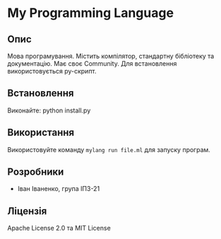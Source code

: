 # My Programming Language

## Опис
Мова програмування. Містить компілятор, стандартну бібліотеку та документацію. Має своє Community. Для встановлення використовується py-скрипт.

## Встановлення
Виконайте:
python install.py

## Використання
Використовуйте команду `mylang run file.ml` для запуску програм.

## Розробники
- Іван Іваненко, група ІПЗ-21

## Ліцензія
Apache License 2.0 та MIT License
